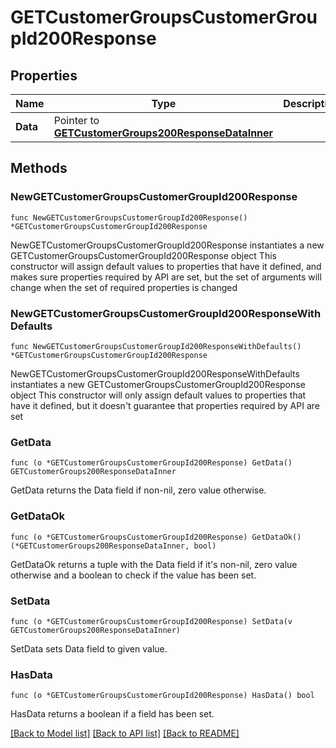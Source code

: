 # GETCustomerGroupsCustomerGroupId200Response

## Properties

Name | Type | Description | Notes
------------ | ------------- | ------------- | -------------
**Data** | Pointer to [**GETCustomerGroups200ResponseDataInner**](GETCustomerGroups200ResponseDataInner.md) |  | [optional] 

## Methods

### NewGETCustomerGroupsCustomerGroupId200Response

`func NewGETCustomerGroupsCustomerGroupId200Response() *GETCustomerGroupsCustomerGroupId200Response`

NewGETCustomerGroupsCustomerGroupId200Response instantiates a new GETCustomerGroupsCustomerGroupId200Response object
This constructor will assign default values to properties that have it defined,
and makes sure properties required by API are set, but the set of arguments
will change when the set of required properties is changed

### NewGETCustomerGroupsCustomerGroupId200ResponseWithDefaults

`func NewGETCustomerGroupsCustomerGroupId200ResponseWithDefaults() *GETCustomerGroupsCustomerGroupId200Response`

NewGETCustomerGroupsCustomerGroupId200ResponseWithDefaults instantiates a new GETCustomerGroupsCustomerGroupId200Response object
This constructor will only assign default values to properties that have it defined,
but it doesn't guarantee that properties required by API are set

### GetData

`func (o *GETCustomerGroupsCustomerGroupId200Response) GetData() GETCustomerGroups200ResponseDataInner`

GetData returns the Data field if non-nil, zero value otherwise.

### GetDataOk

`func (o *GETCustomerGroupsCustomerGroupId200Response) GetDataOk() (*GETCustomerGroups200ResponseDataInner, bool)`

GetDataOk returns a tuple with the Data field if it's non-nil, zero value otherwise
and a boolean to check if the value has been set.

### SetData

`func (o *GETCustomerGroupsCustomerGroupId200Response) SetData(v GETCustomerGroups200ResponseDataInner)`

SetData sets Data field to given value.

### HasData

`func (o *GETCustomerGroupsCustomerGroupId200Response) HasData() bool`

HasData returns a boolean if a field has been set.


[[Back to Model list]](../README.md#documentation-for-models) [[Back to API list]](../README.md#documentation-for-api-endpoints) [[Back to README]](../README.md)


